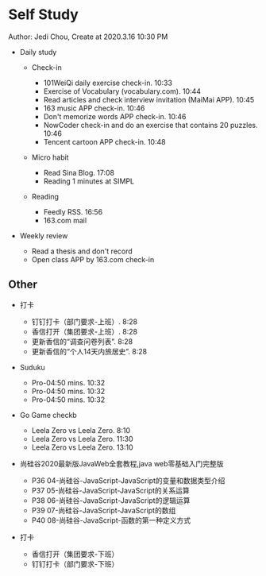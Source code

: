 # Self Study

Author: Jedi Chou, Create at 2020.3.16 10:30 PM

* Daily study
  * Check-in
    * 101WeiQi daily exercise check-in. 10:33
    * Exercise of Vocabulary (vocabulary.com). 10:44
    * Read articles and check interview invitation (MaiMai APP). 10:45
    * 163 music APP check-in. 10:46
    * Don't memorize words APP check-in. 10:46
    * NowCoder check-in and do an exercise that contains 20 puzzles. 10:46
    * Tencent cartoon APP check-in. 10:48

  * Micro habit
    * Read Sina Blog. 17:08
    * Reading 1 minutes at SIMPL

  * Reading
    * Feedly RSS. 16:56
    * 163.com mail

* Weekly review
  * Read a thesis and don't record
  * Open class APP by 163.com check-in

## Other

* 打卡
  * 钉钉打卡（部门要求-上班）. 8:28
  * 香信打开（集团要求-上班）. 8:28
  * 更新香信的“调查问卷列表”. 8:28
  * 更新香信的“个人14天内旅居史”. 8:28

* Suduku
  * Pro-04:50 mins. 10:32
  * Pro-04:50 mins. 10:32
  * Pro-04:50 mins. 10:32

* Go Game checkb
  * Leela Zero vs Leela Zero. 8:10
  * Leela Zero vs Leela Zero. 11:30
  * Leela Zero vs Leela Zero. 13:10

* 尚硅谷2020最新版JavaWeb全套教程,java web零基础入门完整版
  * P36 04-尚硅谷-JavaScript-JavaScript的变量和数据类型介绍
  * P37 05-尚硅谷-JavaScript-JavaScript的关系运算
  * P38 06-尚硅谷-JavaScript-JavaScript的逻辑运算
  * P39 07-尚硅谷-JavaScript-JavaScript的数组
  * P40 08-尚硅谷-JavaScript-函数的第一种定义方式

* 打卡
  * 香信打开（集团要求-下班）
  * 钉钉打卡（部门要求-下班）
